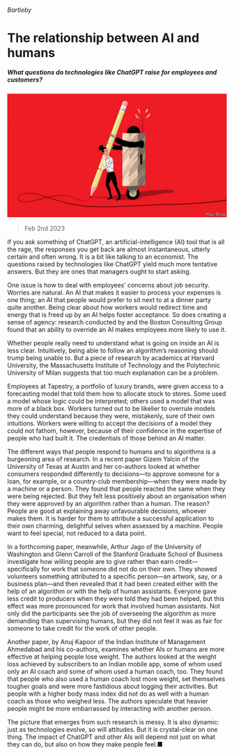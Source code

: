 ###### Bartleby

# The relationship between AI and humans 

##### What questions do technologies like ChatGPT raise for employees and customers? 

![image](images/20230204_WBD002.jpg) 

> Feb 2nd 2023 

If you ask something of ChatGPT, an artificial-intelligence (AI) tool that is all the rage, the responses you get back are almost instantaneous, utterly certain and often wrong. It is a bit like talking to an economist. The questions raised by technologies like ChatGPT yield much more tentative answers. But they are ones that managers ought to start asking. 

One issue is how to deal with employees’ concerns about job security. Worries are natural. An AI that makes it easier to process your expenses is one thing; an AI that people would prefer to sit next to at a dinner party quite another. Being clear about how workers would redirect time and energy that is freed up by an AI helps foster acceptance. So does creating a sense of agency: research conducted by  and the Boston Consulting Group found that an ability to override an AI makes employees more likely to use it. 

Whether people really need to understand what is going on inside an AI is less clear. Intuitively, being able to follow an algorithm’s reasoning should trump being unable to. But a piece of research by academics at Harvard University, the Massachusetts Institute of Technology and the Polytechnic University of Milan suggests that too much explanation can be a problem. 

Employees at Tapestry, a portfolio of luxury brands, were given access to a forecasting model that told them how to allocate stock to stores. Some used a model whose logic could be interpreted; others used a model that was more of a black box. Workers turned out to be likelier to overrule models they could understand because they were, mistakenly, sure of their own intuitions. Workers were willing to accept the decisions of a model they could not fathom, however, because of their confidence in the expertise of people who had built it. The credentials of those behind an AI matter. 

The different ways that people respond to humans and to algorithms is a burgeoning area of research. In a recent paper Gizem Yalcin of the University of Texas at Austin and her co-authors looked at whether consumers responded differently to decisions—to approve someone for a loan, for example, or a country-club membership—when they were made by a machine or a person. They found that people reacted the same when they were being rejected. But they felt less positively about an organisation when they were approved by an algorithm rather than a human. The reason? People are good at explaining away unfavourable decisions, whoever makes them. It is harder for them to attribute a successful application to their own charming, delightful selves when assessed by a machine. People want to feel special, not reduced to a data point. 

In a forthcoming paper, meanwhile, Arthur Jago of the University of Washington and Glenn Carroll of the Stanford Graduate School of Business investigate how willing people are to give rather than earn credit—specifically for work that someone did not do on their own. They showed volunteers something attributed to a specific person—an artwork, say, or a business plan—and then revealed that it had been created either with the help of an algorithm or with the help of human assistants. Everyone gave less credit to producers when they were told they had been helped, but this effect was more pronounced for work that involved human assistants. Not only did the participants see the job of overseeing the algorithm as more demanding than supervising humans, but they did not feel it was as fair for someone to take credit for the work of other people. 

Another paper, by Anuj Kapoor of the Indian Institute of Management Ahmedabad and his co-authors, examines whether AIs or humans are more effective at helping people lose weight. The authors looked at the weight loss achieved by subscribers to an Indian mobile app, some of whom used only an AI coach and some of whom used a human coach, too. They found that people who also used a human coach lost more weight, set themselves tougher goals and were more fastidious about logging their activities. But people with a higher body mass index did not do as well with a human coach as those who weighed less. The authors speculate that heavier people might be more embarrassed by interacting with another person. 

The picture that emerges from such research is messy. It is also dynamic: just as technologies evolve, so will attitudes. But it is crystal-clear on one thing. The impact of ChatGPT and other AIs will depend not just on what they can do, but also on how they make people feel.■






